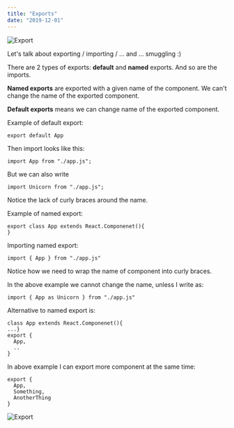 ```yaml
---
title: "Exports"
date: "2019-12-01"
---
```


![Export](https://i.imgur.com/1S7qNP7.jpg "Photo by Pixabay from Pexels")


Let's talk about exporting / importing / ... and ... smuggling :)


There are 2 types of exports: **default** and **named** exports. And so are the imports.


**Named exports** are exported with a given name of the component. We can't change the name of the exported component.

**Default exports** means we can change name of the exported component.

Example of default export:
```
export default App
```

Then import looks like this:
```
import App from "./app.js";
```

But we can also write
```
import Unicorn from "./app.js";
```

Notice the lack of curly braces around the name.

Example of named export:
```
export class App extends React.Componenet(){
}
```

Importing named export:
```
import { App } from "./app.js"
```
Notice how we need to wrap the name of component into curly braces.

In the above example we cannot change the name, unless I write as:
```
import { App as Unicorn } from "./app.js"
```

Alternative to named export is:
```
class App extends React.Componenet(){
...}
export {
  App,
  ..
}
```

In above example I can export more component at the same time:
```
export {
  App, 
  Something,
  AnotherThing
}
```

![Export](https://i.imgur.com/FMsL26h.jpg "Photo by Pixabay from Pexels")
